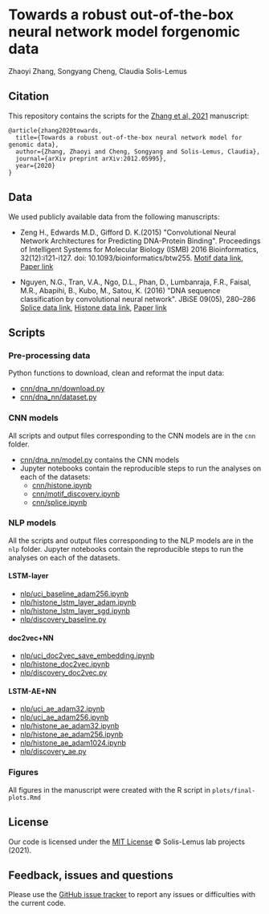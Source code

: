 # Towards a robust out-of-the-box neural network model forgenomic data
Zhaoyi Zhang, Songyang Cheng, Claudia Solis-Lemus

## Citation

This repository contains the scripts for the [Zhang et al, 2021](https://arxiv.org/abs/2012.05995) manuscript:

```
@article{zhang2020towards,
  title={Towards a robust out-of-the-box neural network model for genomic data},
  author={Zhang, Zhaoyi and Cheng, Songyang and Solis-Lemus, Claudia},
  journal={arXiv preprint arXiv:2012.05995},
  year={2020}
}
```

## Data

We used publicly available data from the following manuscripts:

- Zeng H., Edwards M.D., Gifford D. K.(2015) "Convolutional Neural Network Architectures for Predicting DNA-Protein Binding".
Proceedings of Intelligent Systems for Molecular Biology (ISMB) 2016
Bioinformatics, 32(12):i121-i127. doi: 10.1093/bioinformatics/btw255.
[Motif data link](http://cnn.csail.mit.edu/),
[Paper link](https://pubmed.ncbi.nlm.nih.gov/27307608/)


- Nguyen, N.G., Tran, V.A., Ngo, D.L., Phan, D., Lumbanraja, F.R., Faisal, M.R., Abapihi, B., Kubo, M., Satou,
K. (2016) "DNA sequence classification by convolutional neural network". JBiSE 09(05), 280–286
[Splice data link](https://archive.ics.uci.edu/ml/datasets/Molecular+Biology+(Splice-junction+Gene+Sequences)),
[Histone data link](https://www.jaist.ac.jp/~tran/nucleosome/members.htm),
[Paper link](https://www.scirp.org/journal/paperinformation.aspx?paperid=65923)


## Scripts

### Pre-processing data

Python functions to download, clean and reformat the input data:
- [cnn/dna_nn/download.py](https://github.com/solislemuslab/dna-nn-theory/tree/master/cnn/dna_nn/download.py)
- [cnn/dna_nn/dataset.py](https://github.com/solislemuslab/dna-nn-theory/tree/master/cnn/dna_nn/dataset.py)

### CNN models

All scripts and output files corresponding to the CNN models are in the `cnn` folder.

- [cnn/dna_nn/model.py](https://github.com/solislemuslab/dna-nn-theory/tree/master/cnn/dna_nn/download.py) contains the CNN models
- Jupyter notebooks contain the reproducible steps to run the analyses on each of the datasets:
    - [cnn/histone.ipynb](https://github.com/solislemuslab/dna-nn-theory/blob/master/cnn/histone.ipynb)
    - [cnn/motif_discovery.ipynb](https://github.com/solislemuslab/dna-nn-theory/blob/master/cnn/motif_discovery.ipynb)
    - [cnn/splice.ipynb](https://github.com/solislemuslab/dna-nn-theory/blob/master/cnn/splice.ipynb)

### NLP models

All the scripts and output files corresponding to the NLP models are in the `nlp` folder. Jupyter notebooks contain the reproducible steps to run the analyses on each of the datasets.

#### LSTM-layer
- [nlp/uci_baseline_adam256.ipynb](https://github.com/solislemuslab/dna-nn-theory/tree/master/nlp/uci_baseline_adam256.ipynb)
- [nlp/histone_lstm_layer_adam.ipynb](https://github.com/solislemuslab/dna-nn-theory/tree/master/nlp/histone_lstm_layer_adam.ipynb)
- [nlp/histone_lstm_layer_sgd.ipynb](https://github.com/solislemuslab/dna-nn-theory/tree/master/nlp/histone_lstm_layer_sgd.ipynb)
- [nlp/discovery_baseline.py](https://github.com/solislemuslab/dna-nn-theory/tree/master/nlp/discovery_baseline.py)

#### doc2vec+NN
- [nlp/uci_doc2vec_save_embedding.ipynb](https://github.com/solislemuslab/dna-nn-theory/tree/master/nlp/uci_doc2vec_save_embedding.ipynb)
- [nlp/histone_doc2vec.ipynb](https://github.com/solislemuslab/dna-nn-theory/tree/master/nlp/histone_doc2vec.ipynb)
- [nlp/discovery_doc2vec.py](https://github.com/solislemuslab/dna-nn-theory/tree/master/nlp/discovery_doc2vec.py)

#### LSTM-AE+NN
- [nlp/uci_ae_adam32.ipynb](https://github.com/solislemuslab/dna-nn-theory/tree/master/nlp/uci_ae_adam32.ipynb)
- [nlp/uci_ae_adam256.ipynb](https://github.com/solislemuslab/dna-nn-theory/tree/master/nlp/uci_ae_adam256.ipynb)
- [nlp/histone_ae_adam32.ipynb](https://github.com/solislemuslab/dna-nn-theory/tree/master/nlp/histone_ae_adam32.ipynb)
- [nlp/histone_ae_adam256.ipynb](https://github.com/solislemuslab/dna-nn-theory/tree/master/nlp/histone_ae_adam256.ipynb)
- [nlp/histone_ae_adam1024.ipynb](https://github.com/solislemuslab/dna-nn-theory/tree/master/nlp/histone_ae_adam1024.ipynb)
- [nlp/discovery_ae.py](https://github.com/solislemuslab/dna-nn-theory/tree/master/nlp/discovery_ae.py)

### Figures

All figures in the manuscript were created with the R script in `plots/final-plots.Rmd`

## License

Our code is licensed under the
[MIT License](https://github.com/solislemuslab/dna-nn-theory/blob/master/LICENSE) &copy; Solis-Lemus lab projects (2021).


## Feedback, issues and questions

Please use the [GitHub issue tracker](https://github.com/solislemuslab/dna-nn-theory/issues) to report any issues or difficulties with the current code.